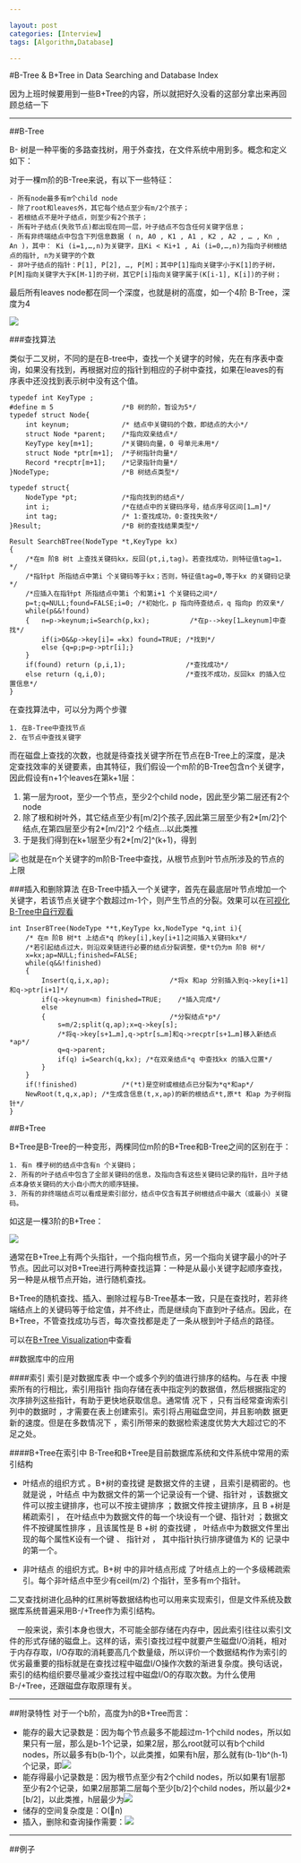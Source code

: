 ```yaml
---

layout: post
categories: [Interview]
tags: [Algorithm,Database]

---
```


#B-Tree & B+Tree in Data Searching and Database Index


因为上班时候要用到一些B+Tree的内容，所以就把好久没看的这部分拿出来再回顾总结一下


- - -

##B-Tree

B- 树是一种平衡的多路查找树，用于外查找，在文件系统中用到多。概念和定义如下：

对于一棵m阶的B-Tree来说，有以下一些特征：

	- 所有node最多有m个child node
	- 除了root和leaves外，其它每个结点至少有m/2个孩子；
	- 若根结点不是叶子结点，则至少有2个孩子；
	- 所有叶子结点(失败节点)都出现在同一层，叶子结点不包含任何关键字信息；
    - 所有非终端结点中包含下列信息数据 ( n, A0 , K1 , A1 , K2 , A2 , … , Kn , An )，其中： Ki (i=1,…,n)为关键字，且Ki < Ki+1 , Ai (i=0,…,n)为指向子树根结点的指针, n为关键字的个数
	- 非叶子结点的指针：P[1], P[2], …, P[M]；其中P[1]指向关键字小于K[1]的子树，P[M]指向关键字大于K[M-1]的子树，其它P[i]指向关键字属于(K[i-1], K[i])的子树；

最后所有leaves node都在同一个深度，也就是树的高度，如一个4阶 B-Tree，深度为4

![](http://my.csdn.net/uploads/201207/28/1343441845_4081.jpg)

###查找算法

类似于二叉树，不同的是在B-tree中，查找一个关键字的时候，先在有序表中查询，如果没有找到，再根据对应的指针到相应的子树中查找，如果在leaves的有序表中还没找到表示树中没有这个值。

```
typedef int KeyType ;  
#define m 5                 /*B 树的阶，暂设为5*/  
typedef struct Node{  
    int keynum;             /* 结点中关键码的个数，即结点的大小*/  
    struct Node *parent;    /*指向双亲结点*/   
    KeyType key[m+1];       /*关键码向量，0 号单元未用*/   
    struct Node *ptr[m+1];  /*子树指针向量*/   
    Record *recptr[m+1];    /*记录指针向量*/  
}NodeType;                  /*B 树结点类型*/  
  
typedef struct{  
    NodeType *pt;           /*指向找到的结点*/  
    int i;                  /*在结点中的关键码序号，结点序号区间[1…m]*/  
    int tag;                /* 1:查找成功，0:查找失败*/  
}Result;                    /*B 树的查找结果类型*/  
  
Result SearchBTree(NodeType *t,KeyType kx)  
{   
    /*在m 阶B 树t 上查找关键码kx，反回(pt,i,tag)。若查找成功，则特征值tag=1，*/  
    /*指针pt 所指结点中第i 个关键码等于kx；否则，特征值tag=0,等于kx 的关键码记录*/  
    /*应插入在指针pt 所指结点中第i 个和第i+1 个关键码之间*/  
    p=t;q=NULL;found=FALSE;i=0; /*初始化，p 指向待查结点，q 指向p 的双亲*/  
    while(p&&!found)  
    {   n=p->keynum;i=Search(p,kx);          /*在p-->key[1…keynum]中查找*/  
        if(i>0&&p->key[i]= =kx) found=TRUE; /*找到*/  
        else {q=p;p=p->ptr[i];}  
    }  
    if(found) return (p,i,1);               /*查找成功*/  
    else return (q,i,0);                    /*查找不成功，反回kx 的插入位置信息*/  
}  

```

在查找算法中，可以分为两个步骤

	1. 在B-Tree中查找节点
	2. 在节点中查找关键字

而在磁盘上查找的次数，也就是待查找关键字所在节点在B-Tree上的深度，是决定查找效率的关键要素，由其特征，我们假设一个m阶的B-Tree包含n个关键字，因此假设有n+1个leaves在第k+1层：

1. 第一层为root，至少一个节点，至少2个child node，因此至少第二层还有2个node
2. 除了根和树叶外，其它结点至少有[m/2]个孩子,因此第三层至少有2*[m/2]个结点,在第四层至少有2*[m/2]^2 个结点…以此类推
3. 于是我们得到在k+1层至少有2*[m/2]^(k+1)，得到

![](http://my.csdn.net/uploads/201208/05/1344136805_2674.jpg)
	也就是在n个关键字的m阶B-Tree中查找，从根节点到叶节点所涉及的节点的上限
	

###插入和删除算法
在B-Tree中插入一个关键字，首先在最底层叶节点增加一个关键字，若该节点关键字个数超过m-1个，则产生节点的分裂。效果可以在[可视化B-Tree中自行观看](https://www.cs.usfca.edu/~galles/visualization/BTree.html)

```
int InserBTree(NodeType **t,KeyType kx,NodeType *q,int i){   
    /* 在m 阶B 树*t 上结点*q 的key[i],key[i+1]之间插入关键码kx*/   
    /*若引起结点过大，则沿双亲链进行必要的结点分裂调整，使*t仍为m 阶B 树*/  
    x=kx;ap=NULL;finished=FALSE;  
    while(q&&!finished)  
    {   
        Insert(q,i,x,ap);               /*将x 和ap 分别插入到q->key[i+1]和q->ptr[i+1]*/  
        if(q->keynum<m) finished=TRUE;    /*插入完成*/  
        else  
        {                               /*分裂结点*p*/  
            s=m/2;split(q,ap);x=q->key[s];  
            /*将q->key[s+1…m],q->ptr[s…m]和q->recptr[s+1…m]移入新结点*ap*/  
            q=q->parent;  
            if(q) i=Search(q,kx); /*在双亲结点*q 中查找kx 的插入位置*/  
        }  
    }  
    if(!finished)           /*(*t)是空树或根结点已分裂为*q*和ap*/  
    NewRoot(t,q,x,ap); /*生成含信息(t,x,ap)的新的根结点*t,原*t 和ap 为子树指针*/  
}  

```

##B+Tree 

B+Tree是B-Tree的一种变形，两棵同位m阶的B+Tree和B-Tree之间的区别在于：
	
	1. 有n 棵子树的结点中含有n 个关键码；
	2. 所有的叶子结点中包含了全部关键码的信息，及指向含有这些关键码记录的指针，且叶子结点本身依关键码的大小自小而大的顺序链接。
	3. 所有的非终端结点可以看成是索引部分，结点中仅含有其子树根结点中最大（或最小）关键码。

如这是一棵3阶的B+Tree：

![](http://my.csdn.net/uploads/201207/28/1343448307_6771.jpg)

通常在B+Tree上有两个头指针，一个指向根节点，另一个指向关键字最小的叶子节点。因此可以对B+Tree进行两种查找运算：一种是从最小关键字起顺序查找，另一种是从根节点开始，进行随机查找。

B+Tree的随机查找、插入、删除过程与B-Tree基本一致，只是在查找时，若非终端结点上的关键码等于给定值，并不终止，而是继续向下直到叶子结点。因此，在B+Tree，不管查找成功与否，每次查找都是走了一条从根到叶子结点的路径。

可以在[B+Tree Visualization](https://www.cs.usfca.edu/~galles/visualization/BPlusTree.html)中查看


##数据库中的应用


####索引
索引是对数据库表 中一个或多个列的值进行排序的结构。与在表 中搜索所有的行相比，索引用指针 指向存储在表中指定列的数据值，然后根据指定的次序排列这些指针，有助于更快地获取信息。通常情 况下 ，只有当经常查询索引列中的数据时 ，才需要在表上创建索引。索引将占用磁盘空间，并且影响数 据更新的速度。但是在多数情况下 ，索引所带来的数据检索速度优势大大超过它的不足之处。


####B+Tree在索引中
B-Tree和B+Tree是目前数据库系统和文件系统中常用的索引结构

- 叶结点的组织方式 。B+树的查找键 是数据文件的主键 ，且索引是稠密的。也就是说 ，叶结点 中为数据文件的第一个记录设有一个键、指针对 ，该数据文件可以按主键排序，也可以不按主键排序 ；数据文件按主键排序，且 B +树是稀疏索引 ，  在叶结点中为数据文件的每一个块设有一个键、指针对 ；数据文件不按键属性排序 ，且该属性是 B +树 的查找键 ， 叶结点中为数据文件里出现的每个属性K设有一个键 、 指针对 ， 其中指针执行排序键值为 K的 记录中的第一个。

- 非叶结点 的组织方式。B+树 中的非叶结点形成 了叶结点上的一个多级稀疏索引。每个非叶结点中至少有ceil(m/2) 个指针，至多有m个指针。

二叉查找树进化品种的红黑树等数据结构也可以用来实现索引，但是文件系统及数据库系统普遍采用B-/+Tree作为索引结构。

　一般来说，索引本身也很大，不可能全部存储在内存中，因此索引往往以索引文件的形式存储的磁盘上。这样的话，索引查找过程中就要产生磁盘I/O消耗，相对于内存存取，I/O存取的消耗要高几个数量级，所以评价一个数据结构作为索引的优劣最重要的指标就是在查找过程中磁盘I/O操作次数的渐进复杂度。换句话说，索引的结构组织要尽量减少查找过程中磁盘I/O的存取次数。为什么使用B-/+Tree，还跟磁盘存取原理有关。


- - -
##附录特性
对于一个b阶，高度为h的B+Tree而言：

- 能存的最大记录数是：因为每个节点最多不能超过m-1个child nodes，所以如果只有一层，那么是b-1个记录，如果2层，那么root就可以有b个child nodes，所以最多有b(b-1)个，以此类推，如果有h层，那么就有(b-1)b^(h-1)个记录，即![](http://upload.wikimedia.org/math/0/0/4/00496c49966ec12738a7d81cb21f0513.png)
- 能存得最小记录数是：因为根节点至少有2个child nodes，所以如果有1层那至少有2个记录，如果2层那第二层每个至少[b/2]个child nodes，所以最少2*[b/2]，以此类推，h层最少为![](http://upload.wikimedia.org/math/9/3/2/932ee663ccc50f8df3af31d45af73626.png)
- 储存的空间复杂度是：O(n)
- 插入，删除和查询操作需要：![](http://upload.wikimedia.org/math/8/c/0/8c0073eeb8b26520b553eda1a558a986.png)

- - -
##例子

















